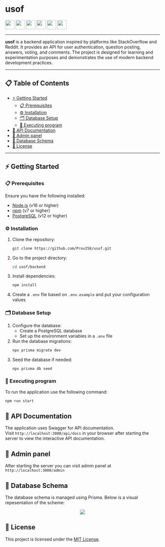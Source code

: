 # **usof**

<div>
    <img src="https://img.shields.io/badge/nestjs-E0234E?style=for-the-badge&logo=nestjs&logoColor=white" height="30"/>
    <img src="https://img.shields.io/badge/TypeScript-007ACC?style=for-the-badge&logo=typescript&logoColor=white" height="30"/>
    <img src="https://img.shields.io/badge/JWT-000000?style=for-the-badge&logo=JSON%20web%20tokens&logoColor=white" height="30"/>
    <img src="https://img.shields.io/badge/PostgreSQL-316192?style=for-the-badge&logo=postgresql&logoColor=white" height="30"/>
    <img src="https://img.shields.io/badge/Prisma-3982CE?style=for-the-badge&logo=Prisma&logoColor=white" height="30"/>
    <img src="https://img.shields.io/badge/Swagger-85EA2D?style=for-the-badge&logo=Swagger&logoColor=white" height="30"/>
</div>

---

**usof** is a backend application inspired by platforms like StackOverflow and Reddit. It provides an API for user authentication, question posting, answers, voting, and comments. The project is designed for learning and experimentation purposes and demonstrates the use of modern backend development practices.

---

## 📋 Table of Contents


- [⚡️ Getting Started](#getting-started)
    - [📋 Prerequisites](#prerequisites)
    - [⚙️ Installation](#installation)
    - [🗂 Database Setup](#database-setup)
    - [🚀 Executing program](#executing-program)
- [📄 API Documentation](#api-documentation)
- [🔐 Admin panel](#admin-panel)
- [📝 Database Schema](#database-schema)
- [🧾 License](#license)

---

## ⚡️ Getting Started

### 📋 Prerequisites

Ensure you have the following installed:
- [Node.js](https://nodejs.org/en) (v16 or higher)
- [npm](https://www.npmjs.com) (v7 or higher)
- [PostgreSQL](https://www.postgresql.org) (v12 or higher)

### ⚙️ Installation

1. Clone the repository:
   ```bash
   git clone https://github.com/Prov258/usof.git
   ```
2. Go to the project directory:
    ```bash
    cd usof/backend
    ```
3. Install dependencies:
    ```bash
    npm install
    ```
4. Create a `.env` file based on `.env.example` and put your configuration values

### 🗂 Database Setup

1. Configure the database:
    - Create a PostgreSQL database
    - Set up the environment variables in a `.env` file
2. Run the database migrations:
    ```bash
    npx prisma migrate dev
    ```
3. Seed the database if needed:
    ```bash
    npx prisma db seed
    ```

### 🚀 Executing program
To run the application use the following command:
```bash
npm run start
```

## 📄 API Documentation

The application uses Swagger for API documentation.\
Visit `http://localhost:3000/api/docs` in your browser after starting the server to view the interactive API documentation.

## 🔐 Admin panel

After starting the server you can visit admin panel at `http://localhost:3000/admin`

## 📝 Database Schema

The database schema is managed using Prisma. Below is a visual repesentation of the scheme:

<p align="center">
  <img src="prisma/db.png"/>
</p>

## 🧾 License

This project is licensed under the [MIT License](http://opensource.org/licenses/MIT).

